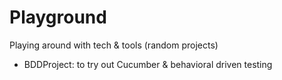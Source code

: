 # Playground
 Playing around with tech & tools (random projects)

 - BDDProject: to try out Cucumber & behavioral driven testing
